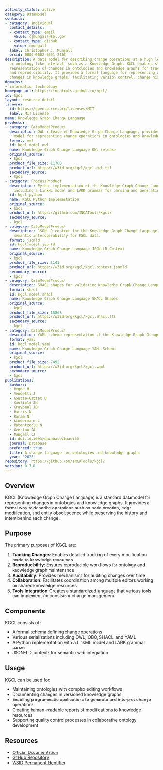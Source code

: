 ```yaml
---
activity_status: active
category: DataModel
contacts:
- category: Individual
  contact_details:
  - contact_type: email
    value: cjmungall@lbl.gov
  - contact_type: github
    value: cmungall
  label: Christopher J. Mungall
  orcid: 0000-0002-6601-2165
description: A data model for describing change operations at a high level on an ontology
  or ontology-like artefact, such as a Knowledge Graph. KGCL enables standardized
  representation of changes in ontologies and knowledge graphs for tracking, auditing,
  and reproducibility. It provides a formal language for representing and documenting
  changes in knowledge graphs, facilitating version control, change history, and collaboration.
domains:
- information technology
homepage_url: https://incatools.github.io/kgcl/
id: kgcl
layout: resource_detail
license:
  id: https://opensource.org/licenses/MIT
  label: MIT License
name: Knowledge Graph Change Language
products:
- category: DataModelProduct
  description: OWL release of Knowledge Graph Change Language, provides a formal semantic
    model for representing change operations in ontologies and knowledge graphs.
  format: owl
  id: kgcl.model.owl
  name: Knowledge Graph Change Language OWL release
  original_source:
  - kgcl
  product_file_size: 11700
  product_url: https://w3id.org/kgcl/kgcl.owl.ttl
  secondary_source:
  - kgcl
- category: ProcessProduct
  description: Python implementation of the Knowledge Graph Change Language standard,
    including a LinkML model and LARK grammar for parsing and generating KGCL statements.
  id: kgcl.python
  name: KGCL Python Implementation
  original_source:
  - kgcl
  product_url: https://github.com/INCATools/kgcl/
  secondary_source:
  - kgcl
- category: DataModelProduct
  description: JSON-LD context for the Knowledge Graph Change Language model, enabling
    semantic interoperability for KGCL data.
  format: jsonld
  id: kgcl.model.jsonld
  name: Knowledge Graph Change Language JSON-LD Context
  original_source:
  - kgcl
  product_file_size: 2161
  product_url: https://w3id.org/kgcl/kgcl.context.jsonld
  secondary_source:
  - kgcl
- category: DataModelProduct
  description: SHACL shapes for validating Knowledge Graph Change Language instances.
  format: shacl
  id: kgcl.model.shacl
  name: Knowledge Graph Change Language SHACL Shapes
  original_source:
  - kgcl
  product_file_size: 15868
  product_url: https://w3id.org/kgcl/kgcl.shacl.ttl
  secondary_source:
  - kgcl
- category: DataModelProduct
  description: YAML schema representation of the Knowledge Graph Change Language model.
  format: yaml
  id: kgcl.model.yaml
  name: Knowledge Graph Change Language YAML Schema
  original_source:
  - kgcl
  product_file_size: 7492
  product_url: https://w3id.org/kgcl/kgcl.yaml
  secondary_source:
  - kgcl
publications:
- authors:
  - Hegde H
  - Vendetti J
  - Goutte-Gattat D
  - Caufield JH
  - Graybeal JB
  - Harris NL
  - Karam N
  - Kindermann C
  - Matentzoglu N
  - Overton JA
  - Mungall CJ
  id: doi:10.1093/database/baae133
  journal: Database
  preferred: true
  title: A change language for ontologies and knowledge graphs
  year: '2025'
repository: https://github.com/INCATools/kgcl/
version: 0.7.0
---
```

## Overview

KGCL (Knowledge Graph Change Language) is a standard datamodel for representing changes in ontologies and knowledge graphs. It provides a formal way to describe operations such as node creation, edge modification, and entity obsolescence while preserving the history and intent behind each change.

## Purpose

The primary purposes of KGCL are:

1. **Tracking Changes**: Enables detailed tracking of every modification made to knowledge resources
2. **Reproducibility**: Ensures reproducible workflows for ontology and knowledge graph maintenance
3. **Auditability**: Provides mechanisms for auditing changes over time
4. **Collaboration**: Facilitates coordination among multiple editors working on shared knowledge resources
5. **Tools Integration**: Creates a standardized language that various tools can implement for consistent change management

## Components

KGCL consists of:
- A formal schema defining change operations
- Various serializations including OWL, OBO, SHACL, and YAML
- A Python implementation with a LinkML model and LARK grammar parser
- JSON-LD contexts for semantic web integration

## Usage

KGCL can be used for:
- Maintaining ontologies with complex editing workflows
- Documenting changes in versioned knowledge graphs
- Enabling programmatic applications to generate and interpret change operations
- Creating human-readable reports of modifications to knowledge resources
- Supporting quality control processes in collaborative ontology development

## Resources

* [Official Documentation](https://incatools.github.io/kgcl/)
* [GitHub Repository](https://github.com/INCATools/kgcl/)
* [W3ID Permanent Identifier](https://w3id.org/kgcl/)